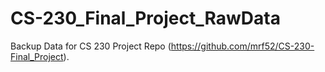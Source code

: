 # CS-230_Final_Project_RawData
Backup Data for CS 230 Project Repo (https://github.com/mrf52/CS-230-Final_Project).
